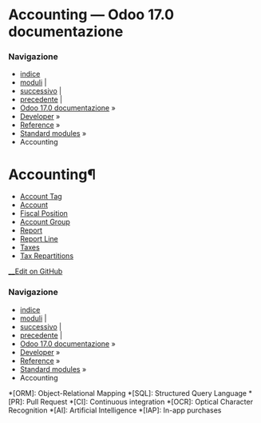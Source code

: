 # Accounting — Odoo 17.0 documentazione

### Navigazione

  * [indice](../../../genindex.html "Indice generale")
  * [moduli](../../../py-modindex.html "Indice del modulo Python") |
  * [successivo](account/account_account_tag.html "Account Tag") |
  * [precedente](../standard_modules.html "Standard modules") |
  * [Odoo 17.0 documentazione](../../../index-2.html) »
  * [Developer](../../../developer.html) »
  * [Reference](../../reference.html) »
  * [Standard modules](../standard_modules.html) »
  * Accounting



# Accounting¶

  * [Account Tag](account/account_account_tag.html)
  * [Account](account/account_account.html)
  * [Fiscal Position](account/account_fiscal_position.html)
  * [Account Group](account/account_group.html)
  * [Report](account/account_report.html)
  * [Report Line](account/account_report_line.html)
  * [Taxes](account/account_tax.html)
  * [Tax Repartitions](account/account_tax_repartition.html)



[ __Edit on GitHub](https://github.com/odoo/documentation/edit/17.0/content/developer/reference/standard_modules/account.rst)

### Navigazione

  * [indice](../../../genindex.html "Indice generale")
  * [moduli](../../../py-modindex.html "Indice del modulo Python") |
  * [successivo](account/account_account_tag.html "Account Tag") |
  * [precedente](../standard_modules.html "Standard modules") |
  * [Odoo 17.0 documentazione](../../../index-2.html) »
  * [Developer](../../../developer.html) »
  * [Reference](../../reference.html) »
  * [Standard modules](../standard_modules.html) »
  * Accounting


  *[ORM]: Object-Relational Mapping
  *[SQL]: Structured Query Language
  *[PR]: Pull Request
  *[CI]: Continuous integration
  *[OCR]: Optical Character Recognition
  *[AI]: Artificial Intelligence
  *[IAP]: In-app purchases